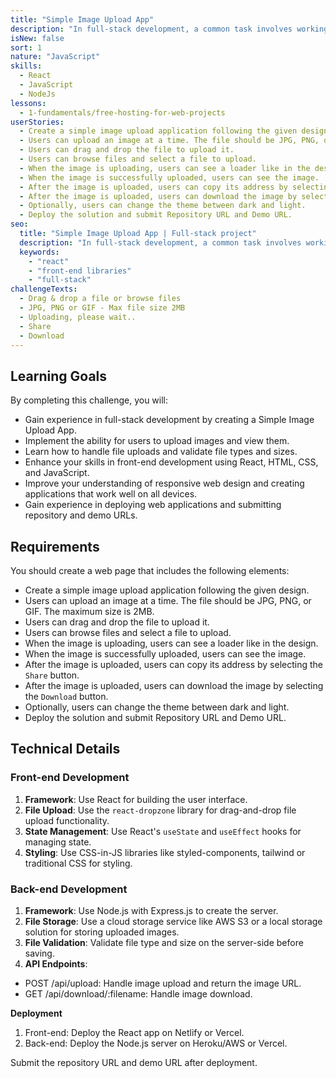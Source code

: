 ```yaml
---
title: "Simple Image Upload App"
description: "In full-stack development, a common task involves working with files. This challenge presents an opportunity to create a straightforward Image Upload application, enabling users to upload images."
isNew: false
sort: 1
nature: "JavaScript"
skills:
  - React
  - JavaScript
  - NodeJs
lessons:
  - 1-fundamentals/free-hosting-for-web-projects
userStories:
  - Create a simple image upload application following the given design.
  - Users can upload an image at a time. The file should be JPG, PNG, or GIF. The maximum size is 2MB.
  - Users can drag and drop the file to upload it.
  - Users can browse files and select a file to upload.
  - When the image is uploading, users can see a loader like in the design.
  - When the image is successfully uploaded, users can see the image.
  - After the image is uploaded, users can copy its address by selecting the `Share` button.
  - After the image is uploaded, users can download the image by selecting the `Download` button.
  - Optionally, users can change the theme between dark and light.
  - Deploy the solution and submit Repository URL and Demo URL.
seo:
  title: "Simple Image Upload App | Full-stack project"
  description: "In full-stack development, a common task involves working with files. This challenge presents an opportunity to create a straightforward Image Upload application, enabling users to upload images."
  keywords:
    - "react"
    - "front-end libraries"
    - "full-stack"
challengeTexts:
  - Drag & drop a file or browse files
  - JPG, PNG or GIF - Max file size 2MB
  - Uploading, please wait..
  - Share
  - Download
---
```


## Learning Goals

By completing this challenge, you will:

- Gain experience in full-stack development by creating a Simple Image Upload App.
- Implement the ability for users to upload images and view them.
- Learn how to handle file uploads and validate file types and sizes.
- Enhance your skills in front-end development using React, HTML, CSS, and JavaScript.
- Improve your understanding of responsive web design and creating applications that work well on all devices.
- Gain experience in deploying web applications and submitting repository and demo URLs.

## Requirements

You should create a web page that includes the following elements:

- Create a simple image upload application following the given design.
- Users can upload an image at a time. The file should be JPG, PNG, or GIF. The maximum size is 2MB.
- Users can drag and drop the file to upload it.
- Users can browse files and select a file to upload.
- When the image is uploading, users can see a loader like in the design.
- When the image is successfully uploaded, users can see the image.
- After the image is uploaded, users can copy its address by selecting the `Share` button.
- After the image is uploaded, users can download the image by selecting the `Download` button.
- Optionally, users can change the theme between dark and light.
- Deploy the solution and submit Repository URL and Demo URL.

## Technical Details

### Front-end Development

1. **Framework**: Use React for building the user interface.
2. **File Upload**: Use the `react-dropzone` library for drag-and-drop file upload functionality.
3. **State Management**: Use React's `useState` and `useEffect` hooks for managing state.
4. **Styling**: Use CSS-in-JS libraries like styled-components, tailwind or traditional CSS for styling.

### Back-end Development

1. **Framework**: Use Node.js with Express.js to create the server.
2. **File Storage**: Use a cloud storage service like AWS S3 or a local storage solution for storing uploaded images.
3. **File Validation**: Validate file type and size on the server-side before saving.
4. **API Endpoints**:

- POST /api/upload: Handle image upload and return the image URL.
- GET /api/download/:filename: Handle image download.

**Deployment**

1. Front-end: Deploy the React app on Netlify or Vercel.
2. Back-end: Deploy the Node.js server on Heroku/AWS or Vercel.

Submit the repository URL and demo URL after deployment.
